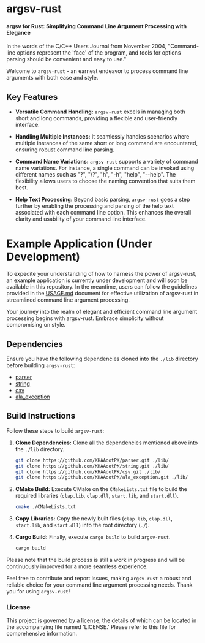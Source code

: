 # argsv-rust

#### argsv for Rust: Simplifying Command Line Argument Processing with Elegance

In the words of the C/C++ Users Journal from November 2004, "Command-line options represent the 'face' of the program, and tools for options parsing should be convenient and easy to use."

Welcome to `argsv-rust` - an earnest endeavor to process command line arguments with both ease and style.

## Key Features

- **Versatile Command Handling:** `argsv-rust` excels in managing both short and long commands, providing a flexible and user-friendly interface.

- **Handling Multiple Instances:** It seamlessly handles scenarios where multiple instances of the same short or long command are encountered, ensuring robust command line parsing.

- **Command Name Variations:** `argsv-rust` supports a variety of command name variations. For instance, a single command can be invoked using different names such as "?", "/?", "h", "-h", "help", "--help". The flexibility allows users to choose the naming convention that suits them best.

- **Help Text Processing:** Beyond basic parsing, `argsv-rust` goes a step further by enabling the processing and parsing of the help text associated with each command line option. This enhances the overall clarity and usability of your command line interface.

# Example Application (Under Development)

To expedite your understanding of how to harness the power of argsv-rust, an example application is currently under development and will soon be available in this repository. In the meantime, users can follow the guidelines provided in the [USAGE.md](./USAGE.md) document for effective utilization of argsv-rust in streamlined command line argument processing.

Your journey into the realm of elegant and efficient command line argument processing begins with argsv-rust. Embrace simplicity without compromising on style.

## Dependencies

Ensure you have the following dependencies cloned into the `./lib` directory before building `argsv-rust`:

- [parser](https://github.com/KHAAdotPK/parser.git)
- [string](https://github.com/KHAAdotPK/string.git)
- [csv](https://github.com/KHAAdotPK/csv.git)
- [ala_exception](https://github.com/KHAAdotPK/ala_exception.git)

## Build Instructions

Follow these steps to build `argsv-rust`:

1. **Clone Dependencies:** Clone all the dependencies mentioned above into the `./lib` directory.

    ```bash
    git clone https://github.com/KHAAdotPK/parser.git ./lib/
    git clone https://github.com/KHAAdotPK/string.git ./lib/
    git clone https://github.com/KHAAdotPK/csv.git ./lib/
    git clone https://github.com/KHAAdotPK/ala_exception.git ./lib/
    ```

2. **CMake Build:** Execute CMake on the `CMakeLists.txt` file to build the required libraries (`clap.lib`, `clap.dll`, `start.lib`, and `start.dll`). 

    ```bash
    cmake ./CMakeLists.txt
    ```

3. **Copy Libraries:** Copy the newly built files (`clap.lib`, `clap.dll`, `start.lib`, and `start.dll`) into the root directory (`./`).

4. **Cargo Build:** Finally, execute `cargo build` to build `argsv-rust`. 

    ```bash
    cargo build
    ```

Please note that the build process is still a work in progress and will be continuously improved for a more seamless experience.

Feel free to contribute and report issues, making `argsv-rust` a robust and reliable choice for your command line argument processing needs. Thank you for using `argsv-rust`!

### License
This project is governed by a license, the details of which can be located in the accompanying file named 'LICENSE.' Please refer to this file for comprehensive information.
